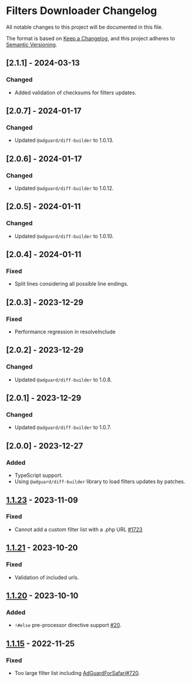 # Filters Downloader Changelog

All notable changes to this project will be documented in this file.

The format is based on [Keep a Changelog](https://keepachangelog.com/en/1.0.0/),
and this project adheres to [Semantic Versioning](https://semver.org/spec/v2.0.0.html).


## [2.1.1] - 2024-03-13

### Changed
- Added validation of checksums for filters updates.


## [2.0.7] - 2024-01-17

### Changed

- Updated `@adguard/diff-builder` to 1.0.13.


## [2.0.6] - 2024-01-17

### Changed

- Updated `@adguard/diff-builder` to 1.0.12.


## [2.0.5] - 2024-01-11

### Changed

- Updated `@adguard/diff-builder` to 1.0.10.


## [2.0.4] - 2024-01-11

### Fixed

- Split lines considering all possible line endings.


## [2.0.3] - 2023-12-29

### Fixed

- Performance regression in resolveInclude


## [2.0.2] - 2023-12-29

### Changed

- Updated `@adguard/diff-builder` to 1.0.8.


## [2.0.1] - 2023-12-29

### Changed

- Updated `@adguard/diff-builder` to 1.0.7.


## [2.0.0] - 2023-12-27

### Added

- TypeScript support.
- Using `@adguard/diff-builder` library to load filters updates by patches.


## [1.1.23] - 2023-11-09

### Fixed

- Cannot add a custom filter list with a .php URL [#1723](https://github.com/AdguardTeam/AdguardBrowserExtension/issues/1723)


## [1.1.21] - 2023-10-20

### Fixed

- Validation of included urls.


## [1.1.20] - 2023-10-10

### Added

- `!#else` pre-processor directive support [#20](https://github.com/AdguardTeam/FiltersDownloader/issues/20).


## [1.1.15] - 2022-11-25

### Fixed

- Too large filter list including [AdGuardForSafari#720](https://github.com/AdguardTeam/AdGuardForSafari/issues/720).


[1.2.0]: https://github.com/AdguardTeam/FiltersDownloader/compare/v1.1.23...v1.2.0
[1.1.23]: https://github.com/AdguardTeam/FiltersDownloader/compare/v1.1.21...v1.1.23
[1.1.21]: https://github.com/AdguardTeam/FiltersDownloader/compare/v1.1.20...v1.1.21
[1.1.20]: https://github.com/AdguardTeam/FiltersDownloader/compare/v1.1.15...v1.1.20
[1.1.15]: https://github.com/AdguardTeam/FiltersDownloader/compare/v1.1.14...v1.1.15
